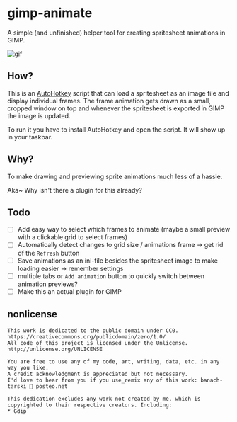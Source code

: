 # gimp-animate
A simple (and unfinished) helper tool for creating spritesheet animations in GIMP.

![gif](https://cloud.githubusercontent.com/assets/2915643/18808697/ba6873c2-8269-11e6-9935-74e8d1340ed9.gif)

## How?
This is an [AutoHotkey](https://autohotkey.com/) script that can load a spritesheet as an image file and display individual frames. The frame animation gets drawn as a small, cropped window on top and whenever the spritesheet is exported in GIMP the image is updated.

To run it you have to install AutoHotkey and open the script. It will show up in your taskbar.

## Why?
To make drawing and previewing sprite animations much less of a hassle.

Aka~ Why isn't there a plugin for this already?

## Todo
- [ ] Add easy way to select which frames to animate (maybe a small preview with a clickable grid to select frames)
- [ ] Automatically detect changes to grid size / animations frame -> get rid of the `Refresh` button
- [ ] Save animations as an ini-file besides the spritesheet image to make loading easier -> remember settings
- [ ] multiple tabs or `Add animation` button to quickly switch between animation previews?
- [ ] Make this an actual plugin for GIMP

## nonlicense
```
This work is dedicated to the public domain under CC0. https://creativecommons.org/publicdomain/zero/1.0/  
All code of this project is licensed under the Unlicense. http://unlicense.org/UNLICENSE
 
You are free to use any of my code, art, writing, data, etc. in any way you like.  
A credit acknowledgment is appreciated but not necessary.
I'd love to hear from you if you use_remix any of this work: banach-tarski 📧 posteo.net
 
This dedication excludes any work not created by me, which is copyrighted to their respective creators. Including:
* Gdip
```
